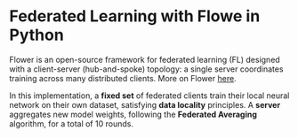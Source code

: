 # Federated Learning with Flowe in Python

Flower is an open-source framework for federated learning (FL) designed with a client-server (hub-and-spoke) topology: a single server coordinates training across many distributed clients. 
More on Flower [here](https://flower.ai).

In this implementation, a **fixed set** of federated clients train their local neural network on their own dataset, satisfying **data locality** principles.
A **server** aggregates new model weights, following the **Federated Averaging** algorithm, for a total of 10 rounds.
